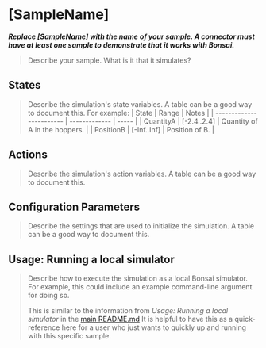 # [SampleName]

***Replace [SampleName] with the name of your sample. A connector must have at least one sample to demonstrate that it works with Bonsai.***

> Describe your sample. What is it that it simulates?

## States

> Describe the simulation's state variables. A table can be a good way to document this. For example:
> | State                    | Range         | Notes |
> | ------------------------ | ------------- | ----- |
> | QuantityA                | [-2.4..2.4]   | Quantity of A in the hoppers. |
> | PositionB                | [-Inf..Inf]   | Position of B. |

## Actions

> Describe the simulation's action variables. A table can be a good way to document this.

## Configuration Parameters

> Describe the settings that are used to initialize the simulation. A table can be a good way to document this.

## Usage: Running a local simulator

> Describe how to execute the simulation as a local Bonsai simulator. For example, this could include an example command-line argument for doing so.
>
> This is similar to the information from *Usage: Running a local simulator* in the [main README.md](../../README.md) It is helpful to have this as a quick-reference here for a user who just wants to quickly up and running with this specific sample.
